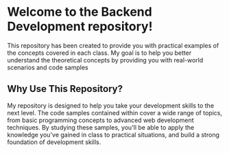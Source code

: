﻿# Welcome to the Backend Development repository!

This repository has been created to provide you with practical examples of the concepts covered in each class. My goal is to help you better understand the theoretical concepts by providing you with real-world scenarios and code samples

## Why Use This Repository?

My repository is designed to help you take your development skills to the next level. The code samples contained within cover a wide range of topics, from basic programming concepts to advanced web development techniques. By studying these samples, you'll be able to apply the knowledge you've gained in class to practical situations, and build a strong foundation of development skills.
